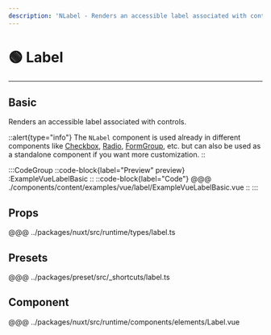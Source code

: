 ```yaml
---
description: 'NLabel - Renders an accessible label associated with controls.'
---
```


# 🟢 Label

---

## Basic

Renders an accessible label associated with controls.

::alert{type="info"}
The `NLabel` component is used already in different components like [Checkbox](checkbox), [Radio](radio), [FormGroup](form-group), etc. but can also be used as a standalone component if you want more customization.
::

:::CodeGroup
::code-block{label="Preview" preview}
  :ExampleVueLabelBasic
::
::code-block{label="Code"}
@@@ ./components/content/examples/vue/label/ExampleVueLabelBasic.vue
::
:::

## Props
@@@ ../packages/nuxt/src/runtime/types/label.ts

## Presets
@@@ ../packages/preset/src/_shortcuts/label.ts

## Component
@@@ ../packages/nuxt/src/runtime/components/elements/Label.vue
